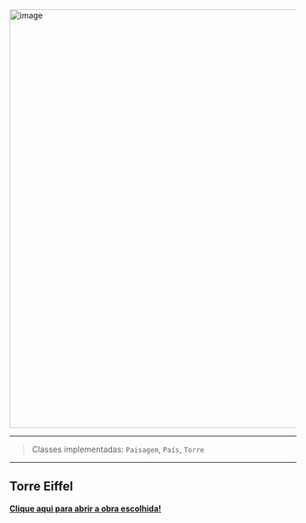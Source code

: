 <img width="1595" height="735" alt="image" src="https://github.com/user-attachments/assets/51e7b02c-b942-46c7-8595-c1cbff6e6cfc" />

---

> Classes implementadas: `Paisagem`, `País`, `Torre`

---

## Torre Eiffel

**[Clique aqui para abrir a obra escolhida!](https://www.culturagenial.com/vik-muniz-obras/)**


